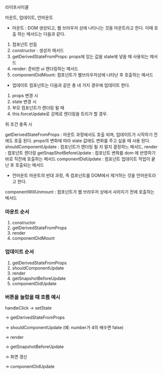 라이프사이클

마운트, 업데이트, 언마운트

- 마운트 : DOM 생성되고, 웹 브라우저 상에 나타나는 것을 마운트라고 한다.
  이때 호출 하는 메서드는 다음과 같다.

1. 컴포넌트 만듬
2. constructor : 생성자 메서드
3. getDerivedStateFromProps: props에 있는 값을 state에 넣을 때 사용되는 메서드
4. render: 준비한 ui 렌더링하는 메서드
5. componentDidMount: 컴포넌트가 웹브라우저상에 나타난 후 호출하는 메서드

- 업데이트
  컴포넌트는 다음과 같은 총 네 가지 경우에 업데이트 한다.

1. props 변경 시
2. state 변경 시
3. 부모 컴포넌트가 렌더링 될 때
4. this.forceUpdate로 강제로 렌더링을 트리거 할 경우.

위 조건 충족 시

getDerivedStateFromProps : 마운트 과정에서도 호출 되며, 업데이트가 시작하기 전에도 호출 된다. props의 변화에 따라 state 값에도 변화를 주고 싶을 때 사용 된다.
shouldComponentUpdate : 컴포넌트가 렌더링 될 지 말지 결정하느 메서드,
render : 컴포넌트 렌더링
getSnapShotBeforeUpdate : 컴포넌트 변화를 dom 에 반영하기 바로 직전에 호출하는 메서드
componentDidUpdate : 컴포넌트 업데이트 작업이 끝난 후 호출되는 메서드

- 언마운트
  마운트의 반대 과정, 즉 컴포넌트를 DOM에서 제거하는 것을 언마운트라고 한다.

componentWillUnmount : 컴포넌트가 웹 브라우저 상에서 사라지기 전에 호출하는 메서드

### 마운트 순서

1. constructor
2. getDerivedStateFromProps
3. render
4. componentDidMount

### 업데이트 순서

1. getDerivedStateFromProps
2. shouldComponentUpdate
3. render
4. getSnapshotBeforeUpdate
5. componentDidUpdate

### 버튼을 눌렀을 때 흐름 예시

handleClick → setState

→ getDerivedStateFromProps

→ shouldComponentUpdate (예: number가 4의 배수면 false)

→ render

→ getSnapshotBeforeUpdate

→ 화면 갱신

→ componentDidUpdate
